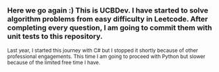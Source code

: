 <h3>Here we go again :) This is UCBDev. I have started to solve algorithm problems from easy difficulty in Leetcode. After completing every question, I am going to commit them with unit tests to this repository.</h3>
<small>Last year, I started this journey with C# but I stopped it shortly because of other professional engagements. This time I am going to proceed with Python but slower because of the limited free time I have.</small>
